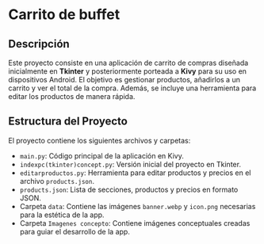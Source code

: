 # Carrito de buffet
## Descripción

Este proyecto consiste en una aplicación de carrito de compras diseñada inicialmente en **Tkinter** y posteriormente porteada a **Kivy** para su uso en dispositivos Android. El objetivo es gestionar productos, añadirlos a un carrito y ver el total de la compra. Además, se incluye una herramienta para editar los productos de manera rápida.

## Estructura del Proyecto

El proyecto contiene los siguientes archivos y carpetas:

- `main.py`: Código principal de la aplicación en Kivy.
- `indexpc(tkinter)concept.py`: Versión inicial del proyecto en Tkinter.
- `editarproductos.py`: Herramienta para editar productos y precios en el archivo `products.json`.
- `products.json`: Lista de secciones, productos y precios en formato JSON.
- Carpeta `data`: Contiene las imágenes `banner.webp` y `icon.png` necesarias para la estética de la app.
- Carpeta `Imagenes concepto`: Contiene imágenes conceptuales creadas para guiar el desarrollo de la app.
